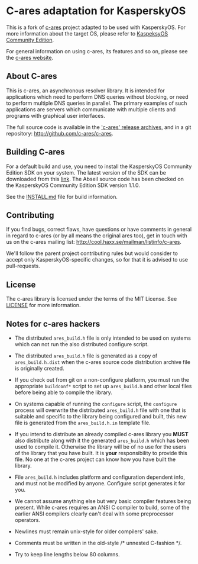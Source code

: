 # C-ares adaptation for KasperskyOS

This is a fork of [c-ares](http://github.com/c-ares/c-ares) project adapted to be used with KasperskyOS. For more information about the target OS, please refer to [KaspeksyOS Community Edition](https://support.kaspersky.com/help/KCE/1.1/en-US/community_edition.htm).

For general information on using c-ares, its features and so on, please see the [c-ares website](https://c-ares.org/).

## About C-ares

This is c-ares, an asynchronous resolver library.  It is intended for
applications which need to perform DNS queries without blocking, or need to
perform multiple DNS queries in parallel.  The primary examples of such
applications are servers which communicate with multiple clients and programs
with graphical user interfaces.

The full source code is available in the ['c-ares' release archives](https://c-ares.haxx.se/download/),
and in a git repository: http://github.com/c-ares/c-ares.

## Building C-ares

For a default build and use, you need to install the KasperskyOS Community Edition SDK on your system. The latest version of the SDK can be downloaded from this [link](https://os.kaspersky.com/development/). The Abseil source code has been checked on the KasperskyOS Community Edition SDK version 1.1.0.

See the [INSTALL.md](INSTALL.md) file for build information.

## Contributing

If you find bugs, correct flaws, have questions or have comments in general in
regard to c-ares (or by all means the original ares too), get in touch with us
on the c-ares mailing list: http://cool.haxx.se/mailman/listinfo/c-ares.

We'll follow the parent project contributing rules but would consider to accept only KasperskyOS-specific changes, so for that it is advised to use pull-requests.

## License

The c-ares library is licensed under the terms of the MIT License. See [LICENSE](LICENSE) for more information.

## Notes for c-ares hackers

* The distributed `ares_build.h` file is only intended to be used on systems
  which can not run the also distributed configure script.

* The distributed `ares_build.h` file is generated as a copy of `ares_build.h.dist`
  when the c-ares source code distribution archive file is originally created.

* If you check out from git on a non-configure platform, you must run the
  appropriate `buildconf*` script to set up `ares_build.h` and other local files
  before being able to compile the library.

* On systems capable of running the `configure` script, the `configure` process
  will overwrite the distributed `ares_build.h` file with one that is suitable
  and specific to the library being configured and built, this new file is
  generated from the `ares_build.h.in` template file.

* If you intend to distribute an already compiled c-ares library you **MUST**
  also distribute along with it the generated `ares_build.h` which has been
  used to compile it. Otherwise the library will be of no use for the users of
  the library that you have built. It is **your** responsibility to provide this
  file. No one at the c-ares project can know how you have built the library.

* File `ares_build.h` includes platform and configuration dependent info,
  and must not be modified by anyone. Configure script generates it for you.

* We cannot assume anything else but very basic compiler features being
  present. While c-ares requires an ANSI C compiler to build, some of the
  earlier ANSI compilers clearly can't deal with some preprocessor operators.

* Newlines must remain unix-style for older compilers' sake.

* Comments must be written in the old-style /* unnested C-fashion */.

* Try to keep line lengths below 80 columns.
